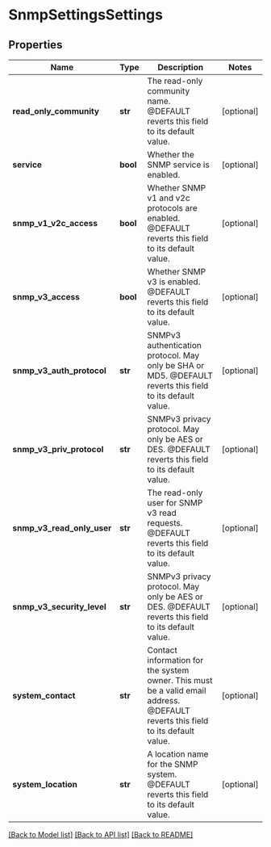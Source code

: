# SnmpSettingsSettings

## Properties
Name | Type | Description | Notes
------------ | ------------- | ------------- | -------------
**read_only_community** | **str** | The read-only community name.  @DEFAULT reverts this field to its default value. | [optional] 
**service** | **bool** | Whether the SNMP service is enabled. | [optional] 
**snmp_v1_v2c_access** | **bool** | Whether SNMP v1 and v2c protocols are enabled.  @DEFAULT reverts this field to its default value. | [optional] 
**snmp_v3_access** | **bool** | Whether SNMP v3 is enabled.  @DEFAULT reverts this field to its default value. | [optional] 
**snmp_v3_auth_protocol** | **str** | SNMPv3 authentication protocol. May only be SHA or MD5.  @DEFAULT reverts this field to its default value. | [optional] 
**snmp_v3_priv_protocol** | **str** | SNMPv3 privacy protocol. May only be AES or DES. @DEFAULT reverts this field to its default value. | [optional] 
**snmp_v3_read_only_user** | **str** | The read-only user for SNMP v3 read requests.  @DEFAULT reverts this field to its default value. | [optional] 
**snmp_v3_security_level** | **str** | SNMPv3 privacy protocol. May only be AES or DES. @DEFAULT reverts this field to its default value. | [optional] 
**system_contact** | **str** | Contact information for the system owner.  This must be a valid email address.  @DEFAULT reverts this field to its default value. | [optional] 
**system_location** | **str** | A location name for the SNMP system.  @DEFAULT reverts this field to its default value. | [optional] 

[[Back to Model list]](../README.md#documentation-for-models) [[Back to API list]](../README.md#documentation-for-api-endpoints) [[Back to README]](../README.md)


